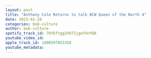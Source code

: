```yaml
---
layout: post
title: "Anthony Cole Returns to talk BCW Queen of the North 4"
date: 2023-01-28
categories: bob-culture
author: bob-culture
spotify_track_id: 76YEftgg2VO7ZjgeYXnYQA
youtube_video_id: 
apple_track_id: 1000597053358
youtube_metadata: 
---
```

